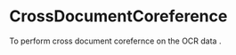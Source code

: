 CrossDocumentCoreference
========================

To perform cross document corefernce on the OCR data . 
